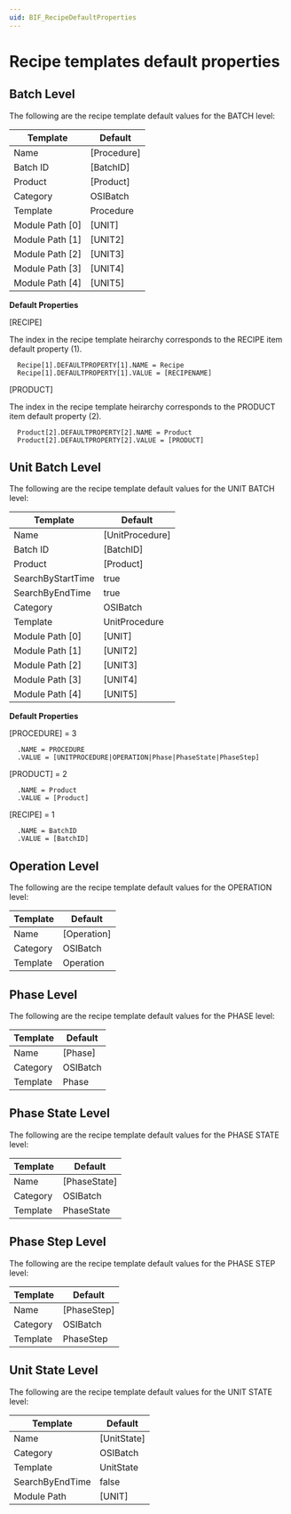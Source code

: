 ```yaml
---
uid: BIF_RecipeDefaultProperties
---
```


# Recipe templates default properties

<!-- Topic requires customization for specific interface (ABB PR) -->

## Batch Level
The following are the recipe template default values for the BATCH level:

| Template | Default
| ----- | ----- |
| Name | [Procedure] 
| Batch ID | [BatchID]
| Product | [Product] |
| Category | OSIBatch |
| Template | Procedure |
| Module Path [0] | [UNIT] |
| Module Path [1] | [UNIT2] |
| Module Path [2] | [UNIT3] |
| Module Path [3] | [UNIT4] |
| Module Path [4] | [UNIT5] |

**Default Properties**

[RECIPE]

The index in the recipe template heirarchy corresponds to the RECIPE item default property (1).

      Recipe[1].DEFAULTPROPERTY[1].NAME = Recipe
      Recipe[1].DEFAULTPROPERTY[1].VALUE = [RECIPENAME]

[PRODUCT]

The index in the recipe template heirarchy corresponds to the PRODUCT item default property (2).

      Product[2].DEFAULTPROPERTY[2].NAME = Product
      Product[2].DEFAULTPROPERTY[2].VALUE = [PRODUCT]

## Unit Batch Level
The following are the recipe template default values for the UNIT BATCH level:

| Template | Default
| ----- | ----- |
| Name | [UnitProcedure] 
| Batch ID | [BatchID]
| Product | [Product] |
| SearchByStartTime | true |
| SearchByEndTime | true |
| Category | OSIBatch |
| Template | UnitProcedure |
| Module Path [0] | [UNIT] |
| Module Path [1] | [UNIT2] |
| Module Path [2] | [UNIT3] |
| Module Path [3] | [UNIT4] |
| Module Path [4] | [UNIT5] |

**Default Properties**

[PROCEDURE] = 3

      .NAME = PROCEDURE
      .VALUE = [UNITPROCEDURE|OPERATION|Phase|PhaseState|PhaseStep]

[PRODUCT] = 2

      .NAME = Product
      .VALUE = [Product]

[RECIPE] = 1

      .NAME = BatchID
      .VALUE = [BatchID]

## Operation Level
The following are the recipe template default values for the OPERATION level:

| Template | Default
| ----- | ----- |
| Name | [Operation] 
| Category | OSIBatch |
| Template | Operation |

## Phase Level
The following are the recipe template default values for the PHASE level:

| Template | Default
| ----- | ----- |
| Name | [Phase] 
| Category | OSIBatch |
| Template | Phase |

## Phase State Level
The following are the recipe template default values for the PHASE STATE level:

| Template | Default
| ----- | ----- |
| Name | [PhaseState] 
| Category | OSIBatch |
| Template | PhaseState |

## Phase Step Level
The following are the recipe template default values for the PHASE STEP level:

| Template | Default
| ----- | ----- |
| Name | [PhaseStep] |
| Category | OSIBatch |
| Template | PhaseStep |

## Unit State Level
The following are the recipe template default values for the UNIT STATE level:

| Template | Default
| ----- | ----- |
| Name | [UnitState] |
| Category | OSIBatch |
| Template | UnitState |
| SearchByEndTime | false |
| Module Path | [UNIT] |


